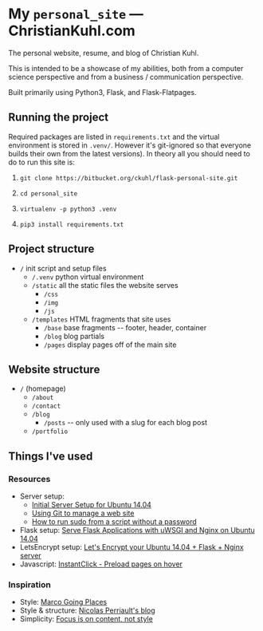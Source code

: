 # My `personal_site` — ChristianKuhl.com
The personal website, resume, and blog of Christian Kuhl.

This is intended to be a showcase of my abilities, both from a computer
science perspective and from a business / communication perspective.

Built primarily using Python3, Flask, and Flask-Flatpages.


## Running the project
Required packages are listed in `requirements.txt` and the
virtual environment is stored in `.venv/`. However it's git-ignored so that
everyone builds their own from the latest versions). In theory all you should
need to do to run this site is:
1. `git clone https://bitbucket.org/ckuhl/flask-personal-site.git`

2. `cd personal_site`

3. `virtualenv -p python3 .venv`

4. `pip3 install requirements.txt`


## Project structure
* `/` init script and setup files
	* `/.venv` python virtual environment
	* `/static` all the static files the website serves
		* `/css`
		* `/img`
		* `/js`
	* `/templates` HTML fragments that site uses
		* `/base` base fragments -- footer, header, container
		* `/blog` blog partials
		* `/pages` display pages off of the main site


## Website structure
* `/` (homepage)
    * `/about`
    * `/contact`
    * `/blog`
        * `/posts` -- only used with a slug for each blog post
    * `/portfolio`


## Things I've used
### Resources
* Server setup:
	* [Initial Server Setup for Ubuntu 14.04 ](https://www.digitalocean.com/community/tutorials/initial-server-setup-with-ubuntu-14-04)
	* [Using Git to manage a web site](http://toroid.org/git-website-howto)
	* [How to run sudo from a script without a password](http://askubuntu.com/questions/155791/)
* Flask setup: [Serve Flask Applications with uWSGI and Nginx on Ubuntu 14.04](https://www.digitalocean.com/community/tutorials/how-to-serve-flask-applications-with-uwsgi-and-nginx-on-ubuntu-14-04)
* LetsEncrypt setup: [Let's Encrypt your Ubuntu 14.04 + Flask + Nginx server](https://hjlog.me/post/177)
* Javascript: [InstantClick - Preload pages on hover](http://instantclick.io/)


### Inspiration
* Style: [Marco Going Places](http://www.marcogoingplaces.com/home/trekking-to-chota-bangal)
* Style & structure: [Nicolas Perriault's blog](https://nicolas.perriault.net/)
* Simplicity: [Focus is on content, not style](http://rudenoise.uk/)

